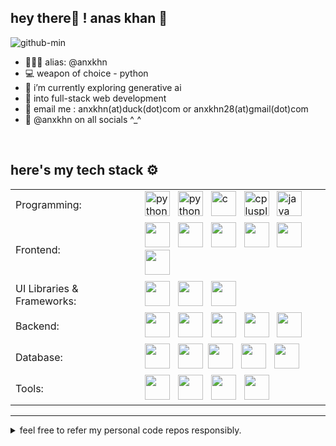 ## hey there👋 ! **anas khan** 🚀

![github-min](https://github.com/anxkhn/anxkhn/assets/83116240/a209a008-56e9-4acb-8e60-f86b901a5dcf)

- 👨🏻‍💻 alias: @anxkhn
- 💻 weapon of choice - python
- 🌱 i’m currently exploring generative ai
- 🔎 into full-stack web development 
- 📧 email me : anxkhn(at)duck(dot)com or anxkhn28(at)gmail(dot)com
- 🎉 @anxkhn on all socials ^_^

<br>

## here's my tech stack ⚙️

<table>
  <tr>
    <td>Programming:</td>
    <td>
    <img src="https://skillicons.dev/icons?i=py" alt="python" width="40" height="40"/> </a>&nbsp;
    <img src="https://skillicons.dev/icons?i=go" alt="python" width="40" height="40"/> </a>&nbsp;
    <img src="https://skillicons.dev/icons?i=c" alt="c" width="40" height="40"/> </a>&nbsp;
    <img src="https://skillicons.dev/icons?i=cpp" alt="cplusplus" width="40" height="40"/> </a>&nbsp;
    <img src="https://skillicons.dev/icons?i=java" alt="java" width="40" height="40"/> </a>&nbsp;
    </td>
  </tr>
  <tr>
    <td>Frontend:</td>
    <td> <img src="https://skillicons.dev/icons?i=html"  width="40" height="40"/> </a>&nbsp;
     <img src="https://skillicons.dev/icons?i=css"  width="40" height="40"/> </a>&nbsp;
     <img src="https://skillicons.dev/icons?i=js"  width="40" height="40"/> </a>&nbsp; 
     <img src="https://skillicons.dev/icons?i=ts"  width="40" height="40"/> </a>&nbsp; 
     <img src="https://skillicons.dev/icons?i=react"  width="40" height="40"/> </a>&nbsp; 
     <img src="https://skillicons.dev/icons?i=next"  width="40" height="40"/> </a>&nbsp; 
    </td>
  </tr>
  <tr>
    <td>UI Libraries & Frameworks:</td>
    <td> 
      <img src="https://skillicons.dev/icons?i=bootstrap"  width="40" height="40"/> </a>&nbsp;
      <img src="https://skillicons.dev/icons?i=tailwind"  width="40" height="40"/> </a>&nbsp;
      <img src="https://skillicons.dev/icons?i=shadcn"  width="40" height="40"/> </a>&nbsp;
    </td>
  </tr>
  <tr>
    <td>Backend:</td>
    <td>
     <img src="https://skillicons.dev/icons?i=flask"  width="40" height="40"/> </a>&nbsp;
     <img src="https://skillicons.dev/icons?i=fastapi"  width="40" height="40"/> </a>&nbsp;
     <img src="https://skillicons.dev/icons?i=django"  width="40" height="40"/> </a>&nbsp;
     <img src="https://skillicons.dev/icons?i=nodejs"  width="40" height="40"/> </a>&nbsp;
     <img src="https://skillicons.dev/icons?i=expressjs"  width="40" height="40"/> </a>&nbsp;
    </td>
  </tr>
  <tr>
    <td>Database:</td>
    <td> <img src="https://skillicons.dev/icons?i=mongodb"  width="40" height="40"/> </a>&nbsp; 
     <img src="https://skillicons.dev/icons?i=mysql"  width="40" height="40"/></a>&nbsp;
     <img src="https://skillicons.dev/icons?i=postgresql"  width="40" height="40"/> </a>&nbsp;
     <img src="https://skillicons.dev/icons?i=sqlite"  width="40" height="40"/> </a>&nbsp;
     <img src="https://skillicons.dev/icons?i=redis"  width="40" height="40"/> </a>&nbsp;
    </td>
  </tr>
  <tr>
    <td>Tools:</td>
    <td>
      <img src="https://skillicons.dev/icons?i=git"  width="40" height="40"/> </a>&nbsp;
      <img src="https://skillicons.dev/icons?i=bash"  width="40" height="40"/> </a>&nbsp;
      <img src="https://skillicons.dev/icons?i=linux"  width="40" height="40"/> </a>&nbsp;
      <img src="https://skillicons.dev/icons?i=postman"  width="40" height="40"/> </a>&nbsp;
    </td>
  </tr>
</table>
<hr>



<details>
<summary> feel free to refer my personal code repos responsibly. </summary>
  
#### note: all the repos are under general public license v3.0.  
all code must be disclosed under a gpl 3.0 compatible license.   
read more about the general public license v3.0 [here](https://tldrlegal.com/license/gnu-general-public-license-v3-(gpl-3)).
</details>


